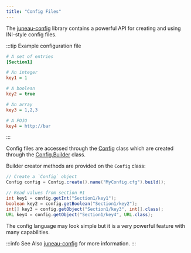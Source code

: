 ```yaml
---
title: "Config Files"
---
```


The [juneau-config](TODO.md) library contains a powerful API for creating and using INI-style config files.

:::tip Example configuration file
```ini
# A set of entries
[Section1]

# An integer
key1 = 1

# A boolean
key2 = true

# An array
key3 = 1,2,3

# A POJO
key4 = http://bar
```
:::

Config files are accessed through the [Config]({{API_DOCS}}/org/apache/juneau/config/Config.html) class which are
created through the [Config.Builder]({{API_DOCS}}/org/apache/juneau/config/Config/Builder.html) class.

Builder creator methods are provided on the `Config` class:

```java
// Create a `Config` object
Config config = Config.create().name("MyConfig.cfg").build();

// Read values from section #1
int key1 = config.getInt("Section1/key1");
boolean key2 = config.getBoolean("Section1/key2");
int[] key3 = config.getObject("Section1/key3", int[].class);
URL key4 = config.getObject("Section1/key4", URL.class);
```

The config language may look simple but it is a very powerful feature with many capabilities.

:::info See Also
[juneau-config](TODO.md) for more information.
:::